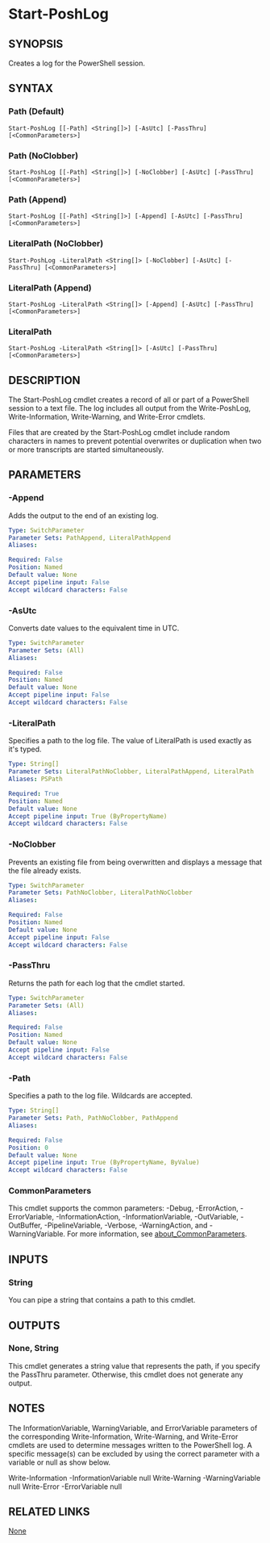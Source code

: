 ﻿---
external help file: PoshToolbox-help.xml
Module Name: PoshToolbox
online version: https://github.com/PoshAJ/PoshToolbox/blob/main/docs/Start-PoshLog.md
schema: 2.0.0
---

# Start-PoshLog

## SYNOPSIS
Creates a log for the PowerShell session.

## SYNTAX

### Path (Default)
```
Start-PoshLog [[-Path] <String[]>] [-AsUtc] [-PassThru] [<CommonParameters>]
```

### Path (NoClobber)
```
Start-PoshLog [[-Path] <String[]>] [-NoClobber] [-AsUtc] [-PassThru] [<CommonParameters>]
```

### Path (Append)
```
Start-PoshLog [[-Path] <String[]>] [-Append] [-AsUtc] [-PassThru] [<CommonParameters>]
```

### LiteralPath (NoClobber)
```
Start-PoshLog -LiteralPath <String[]> [-NoClobber] [-AsUtc] [-PassThru] [<CommonParameters>]
```

### LiteralPath (Append)
```
Start-PoshLog -LiteralPath <String[]> [-Append] [-AsUtc] [-PassThru] [<CommonParameters>]
```

### LiteralPath
```
Start-PoshLog -LiteralPath <String[]> [-AsUtc] [-PassThru] [<CommonParameters>]
```

## DESCRIPTION
The Start-PoshLog cmdlet creates a record of all or part of a PowerShell session to a text file. The log includes all output from the Write-PoshLog, Write-Information, Write-Warning, and Write-Error cmdlets.

Files that are created by the Start-PoshLog cmdlet include random characters in names to prevent potential overwrites or duplication when two or more transcripts are started simultaneously.

## PARAMETERS

### -Append
Adds the output to the end of an existing log.

```yaml
Type: SwitchParameter
Parameter Sets: PathAppend, LiteralPathAppend
Aliases:

Required: False
Position: Named
Default value: None
Accept pipeline input: False
Accept wildcard characters: False
```

### -AsUtc
Converts date values to the equivalent time in UTC.

```yaml
Type: SwitchParameter
Parameter Sets: (All)
Aliases:

Required: False
Position: Named
Default value: None
Accept pipeline input: False
Accept wildcard characters: False
```

### -LiteralPath
Specifies a path to the log file. The value of LiteralPath is used exactly as it's typed.

```yaml
Type: String[]
Parameter Sets: LiteralPathNoClobber, LiteralPathAppend, LiteralPath
Aliases: PSPath

Required: True
Position: Named
Default value: None
Accept pipeline input: True (ByPropertyName)
Accept wildcard characters: False
```

### -NoClobber
Prevents an existing file from being overwritten and displays a message that the file already exists.

```yaml
Type: SwitchParameter
Parameter Sets: PathNoClobber, LiteralPathNoClobber
Aliases:

Required: False
Position: Named
Default value: None
Accept pipeline input: False
Accept wildcard characters: False
```

### -PassThru
Returns the path for each log that the cmdlet started.

```yaml
Type: SwitchParameter
Parameter Sets: (All)
Aliases:

Required: False
Position: Named
Default value: None
Accept pipeline input: False
Accept wildcard characters: False
```

### -Path
Specifies a path to the log file. Wildcards are accepted.

```yaml
Type: String[]
Parameter Sets: Path, PathNoClobber, PathAppend
Aliases:

Required: False
Position: 0
Default value: None
Accept pipeline input: True (ByPropertyName, ByValue)
Accept wildcard characters: False
```

### CommonParameters
This cmdlet supports the common parameters: -Debug, -ErrorAction, -ErrorVariable, -InformationAction, -InformationVariable, -OutVariable, -OutBuffer, -PipelineVariable, -Verbose, -WarningAction, and -WarningVariable. For more information, see [about_CommonParameters](http://go.microsoft.com/fwlink/?LinkID=113216).

## INPUTS

### String
You can pipe a string that contains a path to this cmdlet.

## OUTPUTS

### None, String
This cmdlet generates a string value that represents the path, if you specify the PassThru parameter. Otherwise, this cmdlet does not generate any output.

## NOTES
The InformationVariable, WarningVariable, and ErrorVariable parameters of the corresponding Write-Information, Write-Warning, and Write-Error cmdlets are used to determine messages written to the PowerShell log. A specific message(s) can be excluded by using the correct parameter with a variable or null as show below.

Write-Information -InformationVariable null
Write-Warning -WarningVariable null
Write-Error -ErrorVariable null

## RELATED LINKS
[None]()
